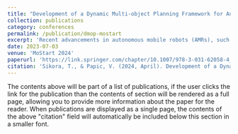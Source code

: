 ```yaml
---
title: "Development of a Dynamic Multi-object Planning Framework for Autonomous Mobile Robots"
collection: publications
category: conferences
permalink: /publication/dmop-mostart
excerpt: 'Recent advancements in autonomous mobile robots (AMRs), such as drones, ground vehicles, and quadrupedal robots, have significantly impacted inspection, emergency response, and surveillance fields. While a large body of work covers topics addressing static scenarios, working with dynamic points of interest remains relatively problematic. The nature of the problem brings with it the real time adaptability challenges, efficient decision making, and uncertainty. Available literature mostly concentrates on research-oriented specialized tools running controlled experiments. However, there is a lack of comprehensive frameworks supporting coverage of scenarios dealing with non stationary objects. This paper introduces a multi-object planning framework for autonomous mobile robots operating with dynamic points of interest. The framework integrates open source software and low level frameworks to simulate multiple agents moving on unknown trajectories. Advanced planning algorithms can be deployed and tested in simulation, as well as the real world AMRs thanks to the software-in-the-loop (SITL) approach. The architecture uses ROS for high level communication, Ardupilot for interfacing with the vehicle hardware, and Gazebo for the physics simulation. Core modules allow configuring various dynamic agents and implementing various planning algorithms. As a proof of the system capabilities, use cases of ship inspection and agriculture monitoring using a UAV are presented. The resulting framework can serve as a basis for research, education, and deployment purposes on the topic of advanced planning algorithms for AMRs.'
date: 2023-07-03
venue: 'MoStart 2024'
paperurl: 'https://link.springer.com/chapter/10.1007/978-3-031-62058-4_13'
citation: 'Sikora, T., & Papic, V. (2024, April). Development of a Dynamic Multi-object Planning Framework for Autonomous Mobile Robots. In International Conference on Digital Transformation in Education and Artificial Intelligence Application (pp. 215-228). Cham: Springer Nature Switzerland.'
---
```


The contents above will be part of a list of publications, if the user clicks the link for the publication than the contents of section will be rendered as a full page, allowing you to provide more information about the paper for the reader. When publications are displayed as a single page, the contents of the above "citation" field will automatically be included below this section in a smaller font.
